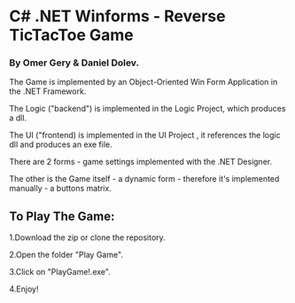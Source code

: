 # C# .NET Winforms - Reverse TicTacToe Game
### By Omer Gery & Daniel Dolev.

The Game is implemented by an Object-Oriented Win Form Application in the .NET Framework.

The Logic ("backend") is implemented in the Logic Project, which produces a dll.

The UI ("frontend) is implemented in the UI Project , it references the logic dll and produces an exe file.

There are 2 forms - game settings implemented with the .NET Designer.

The other is the Game itself - a dynamic form - therefore it's implemented manually - a buttons matrix.

## To Play The Game:

1.Download the zip or clone the repository. 

2.Open the folder "Play Game".

3.Click on "PlayGame!.exe".

4.Enjoy!



